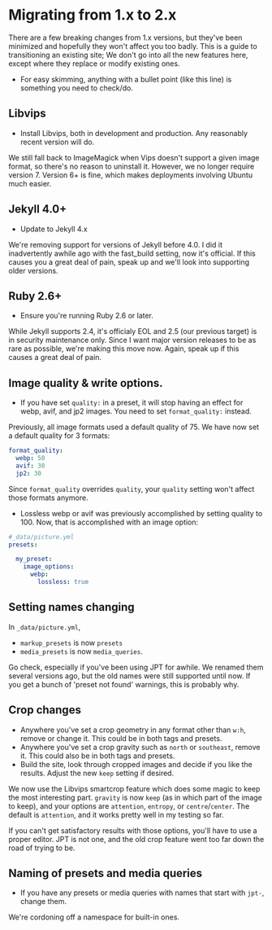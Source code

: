 ---
---
# Migrating from 1.x to 2.x

There are a few breaking changes from 1.x versions, but they've been minimized and hopefully they
won't affect you too badly. This is a guide to transitioning an existing site; We don't go into all
the new features here, except where they replace or modify existing ones.

- For easy skimming, anything with a bullet point (like this line) is something you need to
  check/do.

## Libvips

- Install Libvips, both in development and production. Any reasonably recent version will do.

We still fall back to ImageMagick when Vips doesn't support a given image format, so there's no
reason to uninstall it. However, we no longer require version 7. Version 6+ is fine, which makes
deployments involving Ubuntu much easier.

## Jekyll 4.0+

- Update to Jekyll 4.x

We're removing support for versions of Jekyll before 4.0. I did it inadvertently awhile ago with the
fast_build setting, now it's official. If this causes you a great deal of pain, speak up and we'll
look into supporting older versions.

## Ruby 2.6+

- Ensure you're running Ruby 2.6 or later.

While Jekyll supports 2.4, it's officialy EOL and 2.5 (our previous target) is in security
maintenance only. Since I want major version releases to be as rare as possible, we're making this
move now. Again, speak up if this causes a great deal of pain.

## Image quality & write options.

- If you have set `quality:` in a preset, it will stop having an effect for webp, avif, and jp2
  images. You need to set `format_quality:` instead.

Previously, all image formats used a default quality of 75. We have now set a default quality for 3
formats:

```yml
format_quality:
  webp: 50
  avif: 30
  jp2: 30
```

Since `format_quality` overrides `quality`, your `quality` setting won't affect those formats
anymore.

- Lossless webp or avif was previously accomplished by setting quality to 100. Now, that is
accomplished with an image option:

```yml
#_data/picture.yml
presets:

  my_preset:
    image_options:
      webp:
        lossless: true
```

## Setting names changing

In `_data/picture.yml`,
- `markup_presets` is now `presets`
- `media_presets` is now `media_queries`.

Go check, especially if you've been using JPT for awhile. We renamed them several versions ago, but
the old names were still supported until now. If you get a bunch of 'preset not found' warnings,
this is probably why.


## Crop changes

- Anywhere you've set a crop geometry in any format other than `w:h`, remove or change it. This
  could be in both tags and presets.
- Anywhere you've set a crop gravity such as `north` or `southeast`, remove it. This could also be
  in both tags and presets.
- Build the site, look through cropped images and decide if you like the results. Adjust the new
  `keep` setting if desired.

We now use the Libvips smartcrop feature which does some magic to keep the most interesting part.
`gravity` is now `keep` (as in which part of the image to keep), and your options are `attention`,
`entropy`, or `centre`/`center`. The default is `attention`, and it works pretty well in my testing
so far.

If you can't get satisfactory results with those options, you'll have to use a proper editor. JPT is
not one, and the old crop feature went too far down the road of trying to be.

## Naming of presets and media queries

- If you have any presets or media queries with names that start with `jpt-`, change them.

We're cordoning off a namespace for built-in ones.
